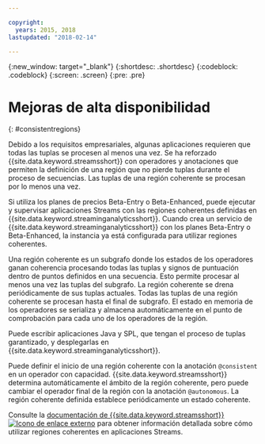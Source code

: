 ```yaml
---

copyright:
  years: 2015, 2018
lastupdated: "2018-02-14"

---
```


<!-- Attribute definitions -->
{:new_window: target="_blank"}
{:shortdesc: .shortdesc}
{:codeblock: .codeblock}
{:screen: .screen}
{:pre: .pre}


# Mejoras de alta disponibilidad
{: #consistentregions}

Debido a los requisitos empresariales, algunas aplicaciones requieren que todas las tuplas se procesen al menos una vez. Se ha reforzado {{site.data.keyword.streamsshort}} con operadores y anotaciones que permiten la definición de una región que no pierde tuplas durante el proceso de secuencias. Las tuplas de una región coherente se procesan por lo menos una vez.


Si utiliza los planes de precios Beta-Entry o Beta-Enhanced, puede ejecutar y supervisar aplicaciones Streams con las regiones coherentes definidas en {{site.data.keyword.streaminganalyticsshort}}. Cuando crea un servicio de {{site.data.keyword.streaminganalyticsshort}} con los planes Beta-Entry o Beta-Enhanced, la instancia ya está configurada para utilizar regiones coherentes.

Una región coherente es un subgrafo donde los estados de los operadores ganan coherencia procesando todas las tuplas y signos de puntuación dentro de puntos definidos en una secuencia. Esto permite procesar al menos una vez las tuplas del subgrafo. La región coherente se drena periódicamente de sus tuplas actuales. Todas las tuplas de una región coherente se procesan hasta el final de subgrafo. El estado en memoria de los operadores se serializa y almacena automáticamente en el punto de comprobación para cada uno de los operadores de la región.

Puede escribir aplicaciones Java y SPL, que tengan el proceso de tuplas garantizado, y desplegarlas en {{site.data.keyword.streaminganalyticsshort}}.

Puede definir el inicio de una región coherente con la anotación `@consistent` en un operador con capacidad. {{site.data.keyword.streamsshort}} determina automáticamente el ámbito de la región coherente, pero puede cambiar el operador final de la región con la anotación `@autonomous`. La región coherente definida establece periódicamente un estado coherente.

Consulte la [documentación de {{site.data.keyword.streamsshort}} ![Icono de enlace externo](../../icons/launch-glyph.svg "Icono de enlace externo")](https://www.ibm.com/support/knowledgecenter/SSCRJU_4.2.1/com.ibm.streams.dev.doc/doc/consistentregions.html) para obtener información detallada sobre cómo utilizar regiones coherentes en aplicaciones Streams.
